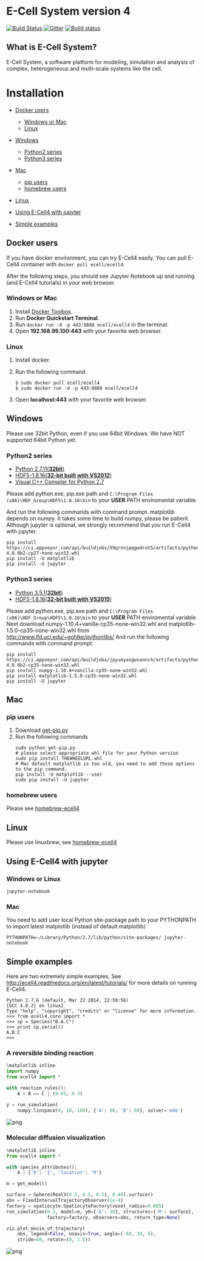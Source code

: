 E-Cell System version 4
=======================

[![Build Status](https://travis-ci.org/ecell/ecell4.svg?branch=develop)](https://travis-ci.org/ecell/ecell4)
[![Gitter](https://badges.gitter.im/Join%20Chat.svg)](https://gitter.im/ecell/ecell4?utm_source=badge&utm_medium=badge&utm_campaign=pr-badge)
[![Build status](https://ci.appveyor.com/api/projects/status/github/ecell/ecell4?svg=true)](https://ci.appveyor.com/project/kaizu/ecell4)

What is E-Cell System?
----------------------

E-Cell System, a software platform for modeling, simulation and analysis of complex, heterogeneous and multi-scale systems like the cell.

Installation
============

- [Docker users](#docker-users)
  - [Windows or Mac](#windows-or-mac)
  - [Linux](#linux)

- [Windows](#windows)
  - [Python2 series](#python2-series)
  - [Python3 series](#python3-series)
  
- [Mac](#mac)
  - [pip users](#pip-users)
  - [homebrew users](#homebrew-users)

- [Linux](#Linux)

- [Using E-Cell4 with jupyter](#using-e-cell4-with-jupyter)

- [Simple examples](#simple-examples)

Docker users
------------

If you have docker environment, you can try E-Cell4 easily.
You can pull E-Cell4 container with `docker pull ecell/ecell4`.

After the following steps, you should see Jupyter Notebook up and running (and E-Cell4 tutorials) in your web browser.

### Windows or Mac

1. Install [Docker Toolbox](https://www.docker.com/toolbox).
2. Run **Docker Quickstart Terminal**.
3. Run `docker run -d -p 443:8888 ecell/ecell4` in the terminal.
4. Open **192.168.99.100:443** with your favorite web browser.

### Linux

1. Install docker.
2. Run the following command.

    ```shell
    $ sudo docker pull ecell/ecell4
    $ sudo docker run -d -p 443:8888 ecell/ecell4
    ```

3. Open **localhost:443** with your favorite web browser.


Windows
-------

Please use 32bit Python, even if you use 64bit Windows.
We have NOT supported 64bit Python yet.

### Python2 series

- [Python 2.7.11(**32bit**)](https://www.python.org/ftp/python/2.7.11/python-2.7.11.msi)
- [HDF5-1.8.16(**32-bit built with VS2012**)](http://www.hdfgroup.org/ftp/HDF5/current/bin/windows/extra/hdf5-1.8.16-win32-vs2012-shared.zip)
- [Visual C++ Compiler for Python 2.7](http://aka.ms/vcpython27)

Please add python.exe, pip.exe path and `C:\Program Files (x86)\HDF_Group\HDF5\1.8.16\bin` to your **USER** PATH enviromental variable.

And run the following commands with command prompt.
matplotlib depends on numpy. It takes some time to build numpy, please be patient.
Although jupyter is optional, we strongly recommend that you run E-Cell4 with jupyter.

```shell
pip install https://ci.appveyor.com/api/buildjobs/59qrnnjpqgwdrot5/artifacts/python/dist/ecell4-4.0.0b2-cp27-none-win32.whl
pip install -U matplotlib
pip install -U jupyter
```

### Python3 series

- [Python 3.5.1(**32bit**)](https://www.python.org/ftp/python/3.5.1/python-3.5.1.msi)
- [HDF5-1.8.16(**32-bit built with VS2015**)](http://www.hdfgroup.org/ftp/HDF5/current/bin/windows/extra/hdf5-1.8.16-win32-vs2015-shared.zip)

Please add python.exe, pip.exe path and `C:\Program Files (x86)\HDF_Group\HDF5\1.8.16\bin` to your **USER** PATH enviromental variable.
Next download numpy-1.10.4+vanilla-cp35-none-win32.whl and matplotlib-1.5.0-cp35-none-win32.whl from http://www.lfd.uci.edu/~gohlke/pythonlibs/
And run the following commands with command prompt.

```
pip install https://ci.appveyor.com/api/buildjobs/jpyueyasgwsannch/artifacts/python/dist/ecell4-4.0.0b2-cp35-none-win32.whl
pip install numpy-1.10.4+vanilla-cp35-none-win32.whl
pip install matplotlib-1.5.0-cp35-none-win32.whl
pip install -U jupyter
```

Mac
---

### pip users

1. Download [get-pip.py](https://bootstrap.pypa.io/get-pip.py)
2. Run the following commands
    ```shell
    sudo python get-pip.py
    # please select appropriate whl file for your Python version
    sudo pip install THEWHEELURL.whl
    # Mac default matplotlib is too old, you need to add these options to the pip command.
    pip install -U matplotlib --user
    sudo pip install -U jupyter
    ```

### homebrew users
Please see [homebrew-ecell4](https://github.com/ecell/homebrew-ecell4)

Linux
-----
Please use linuxbrew, see [homebrew-ecell4](https://github.com/ecell/homebrew-ecell4)

Using E-Cell4 with jupyter 
--------------------------

### Windows or Linux

```
jupyter-notebook
```

### Mac

You need to add user local Python site-package path to your PYTHONPATH to import latest matplotlib (instead of default matplotlib)
```
PYTHONPATH=~/Library/Python/2.7/lib/python/site-packages/ jupyter-notebook
```


Simple examples
---------------

Here are two extremely simple examples, See http://ecell4.readthedocs.org/en/latest/tutorials/ for more details on running E-Cell4.

```
Python 2.7.6 (default, Mar 22 2014, 22:59:56)
[GCC 4.8.2] on linux2
Type "help", "copyright", "credits" or "license" for more information.
>>> from ecell4.core import *
>>> sp = Species("B.A.C")
>>> print sp.serial()
A.B.C
>>>
```

### A reversible binding reaction

```python
%matplotlib inline
import numpy
from ecell4 import *

with reaction_rules():
    A + B == C | (0.01, 0.3)

y = run_simulation(
    numpy.linspace(0, 10, 100), {'A': 60, 'B': 60}, solver='ode')
```

![png](https://raw.githubusercontent.com/ecell/ecell4/master/docs/output_7_0.png)

### Molecular diffusion visualization

```python
%matplotlib inline
from ecell4 import *

with species_attributes():
    A | {'D': '1', 'location': 'M'}

m = get_model()

surface = Sphere(Real3(0.5, 0.5, 0.5), 0.48).surface()
obs = FixedIntervalTrajectoryObserver(1e-4)
factory = spatiocyte.SpatiocyteFactory(voxel_radius=0.005)
run_simulation(0.3, model=m, y0={'A': 10}, structures={'M': surface},
               factory=factory, observers=obs, return_type=None)

viz.plot_movie_of_trajectory(
    obs, legend=False, noaxis=True, angle=(-60, 30, 6),
    stride=60, rotate=(0, 1.5))
```

![png](https://raw.githubusercontent.com/ecell/ecell4/appveyor2/docs/images/hairball.png)
